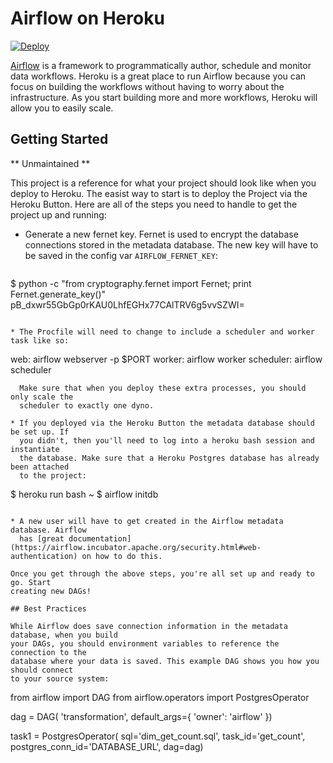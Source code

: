 # Airflow on Heroku

[![Deploy](https://www.herokucdn.com/deploy/button.svg)](https://heroku.com/deploy?template=https://github.com/neovintage/airflow-button-test)

[Airflow](https://github.com/airbnb/airflow) is a framework to programmatically
author, schedule and monitor data workflows. Heroku is a great place to run
Airflow because you can focus on building the workflows without having to worry
about the infrastructure. As you start building more and more workflows, Heroku
will allow you to easily scale.

## Getting Started

** Unmaintained **

This project is a reference for what your project should look like when you
deploy to Heroku. The easist way to start is to deploy the Project via the
Heroku Button. Here are all of the steps you need to handle to get the project
up and running:

* Generate a new fernet key. Fernet is used to encrypt the database connections
  stored in the metadata database. The new key will have to be saved in the config
  var `AIRFLOW_FERNET_KEY`:

  ```
$ python -c "from cryptography.fernet import Fernet; print Fernet.generate_key()"
pB_dxwr55GbGp0rKAU0LhfEGHx77CAlTRV6g5vvSZWI=
```

* The Procfile will need to change to include a scheduler and worker task like so:

  ```
web: airflow webserver -p $PORT
worker: airflow worker
scheduler: airflow scheduler
```
  Make sure that when you deploy these extra processes, you should only scale the
  scheduler to exactly one dyno.

* If you deployed via the Heroku Button the metadata database should be set up. If
  you didn't, then you'll need to log into a heroku bash session and instantiate
  the database. Make sure that a Heroku Postgres database has already been attached
  to the project:

  ```
$ heroku run bash
~ $ airflow initdb
```

* A new user will have to get created in the Airflow metadata database. Airflow
  has [great documentation](https://airflow.incubator.apache.org/security.html#web-authentication) on how to do this.

Once you get through the above steps, you're all set up and ready to go. Start
creating new DAGs!

## Best Practices

While Airflow does save connection information in the metadata database, when you build
your DAGs, you should environment variables to reference the connection to the
database where your data is saved. This example DAG shows you how you should connect
to your source system:

```
from airflow import DAG
from airflow.operators import PostgresOperator

dag = DAG(
        'transformation',
        default_args={ 'owner': 'airflow' })

task1 = PostgresOperator(
            sql='dim_get_count.sql',
            task_id='get_count',
            postgres_conn_id='DATABASE_URL',
            dag=dag)
```
